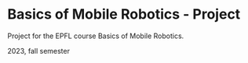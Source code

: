 # Basics of Mobile Robotics - Project
Project for the EPFL course Basics of Mobile Robotics. 

2023, fall semester

